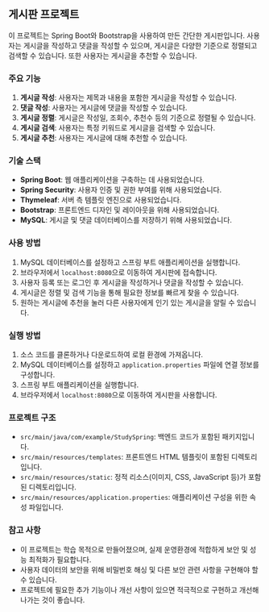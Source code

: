 ## 게시판 프로젝트

이 프로젝트는 Spring Boot와 Bootstrap을 사용하여 만든 간단한 게시판입니다. 사용자는 게시글을 작성하고 댓글을 작성할 수 있으며, 게시글은 다양한 기준으로 정렬되고 검색할 수 있습니다. 또한 사용자는 게시글을 추천할 수 있습니다.

### 주요 기능

1. **게시글 작성**: 사용자는 제목과 내용을 포함한 게시글을 작성할 수 있습니다.
2. **댓글 작성**: 사용자는 게시글에 댓글을 작성할 수 있습니다.
3. **게시글 정렬**: 게시글은 작성일, 조회수, 추천수 등의 기준으로 정렬될 수 있습니다.
4. **게시글 검색**: 사용자는 특정 키워드로 게시글을 검색할 수 있습니다.
5. **게시글 추천**: 사용자는 게시글에 대해 추천할 수 있습니다.

### 기술 스택

- **Spring Boot**: 웹 애플리케이션을 구축하는 데 사용되었습니다.
- **Spring Security**: 사용자 인증 및 권한 부여를 위해 사용되었습니다.
- **Thymeleaf**: 서버 측 템플릿 엔진으로 사용되었습니다.
- **Bootstrap**: 프론트엔드 디자인 및 레이아웃을 위해 사용되었습니다.
- **MySQL**: 게시글 및 댓글 데이터베이스를 저장하기 위해 사용되었습니다.

### 사용 방법

1. MySQL 데이터베이스를 설정하고 스프링 부트 애플리케이션을 실행합니다.
2. 브라우저에서 `localhost:8080`으로 이동하여 게시판에 접속합니다.
3. 사용자 등록 또는 로그인 후 게시글을 작성하거나 댓글을 작성할 수 있습니다.
4. 게시글은 정렬 및 검색 기능을 통해 필요한 정보를 빠르게 찾을 수 있습니다.
5. 원하는 게시글에 추천을 눌러 다른 사용자에게 인기 있는 게시글을 알릴 수 있습니다.

### 실행 방법

1. 소스 코드를 클론하거나 다운로드하여 로컬 환경에 가져옵니다.
2. MySQL 데이터베이스를 설정하고 `application.properties` 파일에 연결 정보를 구성합니다.
3. 스프링 부트 애플리케이션을 실행합니다.
4. 브라우저에서 `localhost:8080`으로 이동하여 게시판을 사용합니다.

### 프로젝트 구조

- `src/main/java/com/example/StudySpring`: 백엔드 코드가 포함된 패키지입니다.
- `src/main/resources/templates`: 프론트엔드 HTML 템플릿이 포함된 디렉토리입니다.
- `src/main/resources/static`: 정적 리소스(이미지, CSS, JavaScript 등)가 포함된 디렉토리입니다.
- `src/main/resources/application.properties`: 애플리케이션 구성을 위한 속성 파일입니다.

### 참고 사항

- 이 프로젝트는 학습 목적으로 만들어졌으며, 실제 운영환경에 적합하게 보안 및 성능 최적화가 필요합니다.
- 사용자 데이터의 보안을 위해 비밀번호 해싱 및 다른 보안 관련 사항을 구현해야 할 수 있습니다.
- 프로젝트에 필요한 추가 기능이나 개선 사항이 있으면 적극적으로 구현하고 개선해 나가는 것이 좋습니다.
